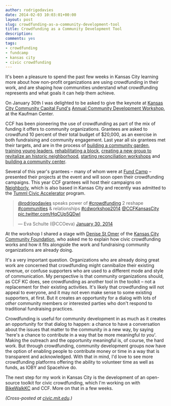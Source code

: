 ```yaml
---
author: rodrigodavies
date: 2014-02-03 10:03:01+00:00
layout: post
slug: crowdfunding-as-a-community-development-tool
title: Crowdfunding as a Community Development Tool
description: 
comments: yes
tags:
- crowdfunding
- fundcamp
- kansas city
- civic crowdfunding
---
```


It's been a pleasure to spend the past few weeks in Kansas City learning more about how non-profit organizations are using crowdfunding in their work, and are shaping how communities understand what crowdfunding represents and what goals it can help them achieve.

On January 30th I was delighted to be asked to give the keynote at [Kansas City Community Capital Fund's](http://www.ccfkansascity.org/) [Annual Community Development Workshop](http://www.ccfkansascity.org/index.php/workshops/), at the Kaufman Center. 

CCF has been pioneering the use of crowdfunding as part of the mix of funding it offers to community organizations. Grantees are asked to crowdfund 10 percent of their total budget of $20,000, as an exercise in both fundraising and community engagement. Last year all six grantees met their targets, and are in the process of [building a community garden](http://www.indiegogo.com/projects/resurgence-regeneration-rebirth-the-benton-community-garden-project-usgbc), [training young leaders](http://www.indiegogo.com/projects/run-mp), [rehabilitating a block](http://www.indiegogo.com/projects/chestnut-street-model-block), [creating a new group to revitalize an historic neighborhood](http://www.indiegogo.com/projects/reveal-the-historic-northeast), [starting reconciliation workshops](http://www.indiegogo.com/projects/preventing-headlines-by-changing-lives) and [building a community center](http://www.indiegogo.com/projects/tfc-roll).

Several of this year's grantees – many of whom were at [Fund Camp]({{site.baseurl}}/2014/01/21/fund-camp-a-civic-crowdfunding-workshop-for-non-profits.html) – presented their projects at the event and will soon open their crowdfunding campaigns. This year CCF grantees will host their campaigns on [Neighborly](https://neighborly.com), which is also based in Kansas City and recently was admitted to the [Tumml Civic Accelerator](http://tumml.org/portfolio/) program. 

<div class="twitter-embed">
	<blockquote class="twitter-tweet" lang="en"><p><a href="https://twitter.com/rodrigodavies">@rodrigodavies</a> speaks power of <a href="https://twitter.com/search?q=%23crowdfunding&amp;src=hash">#crowdfunding</a> 2 reshape <a href="https://twitter.com/search?q=%23communities&amp;src=hash">#communities</a> &amp; relationships <a href="https://twitter.com/search?q=%23cdworkshop2014&amp;src=hash">#cdworkshop2014</a> <a href="https://twitter.com/CCFKansasCity">@CCFKansasCity</a> <a href="http://t.co/HqCUp5QDwI">pic.twitter.com/HqCUp5QDwI</a></p>&mdash; Eva Schulte (@CCOeva) <a href="https://twitter.com/CCOeva/statuses/428959237390491648">January 30, 2014</a></blockquote>
	<script async src="//platform.twitter.com/widgets.js" charset="utf-8"></script>
</div>

At the workshop I shared a stage with [Denise St Omer](http://www.givingbetter.org/giving-blog/giving-better-team-spotlight-denise-st-omer) of the [Kansas City Community Foundation](www.gkccf.org/), who asked me to explain how civic crowdfunding works and how it fits alongside the work and fundraising community organizations are already doing. 

It's a very important question. Organizations who are already doing great work are concerned that crowdfunding might cannibalize their existing revenue, or confuse supporters who are used to a different mode and style of communication. My perspective is that community organizations should, as CCF KC does, see crowdfunding as another tool in the toolkit – not a replacement for their existing activities. It's likely that crowdfunding will not appeal to everyone, and it may not even make sense to some existing supporters, at first. But it creates an opportunity for a dialog with lots of *other* community members or interested parties who don't respond to traditional fundraising practices. 

Crowdfunding is useful for community development in as much as it creates an opportunity for that dialog to happen: a chance to have a conversation about the issues that matter to the community in a new way, by saying 'here's a chance to contribute in a way that be more meaningful *to you*'. Making the outreach and the opportunity meaningful is, of course, the hard work. But through crowdfunding, community development groups now have the option of enabling people to contribute money or time in a way that is transparent and acknowledged. With that in mind, I'd love to see more crowdfunding platforms offering the ability to volunteer time as well as funds, as IOBY and Spacehive do. 

The next step for my work in Kansas City is the development of an open-source toolkit for civic crowdfunding, which I'm working on with [BikeWalkKC](bikewalkkc.org) and CCF. More on that in a few weeks.

_(Cross-posted at [civic.mit.edu](http://civic.mit.edu/blog/rodrigodavies/crowdfunding-as-a-community-development-tool).)_